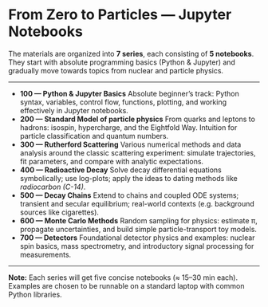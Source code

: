 # From Zero to Particles — Jupyter Notebooks

The materials are organized into **7 series**, each consisting of **5 notebooks**.  
They start with absolute programming basics (Python & Jupyter) and gradually move towards topics from nuclear and particle physics.  

---

- **100 — Python & Jupyter Basics**
  Absolute beginner’s track: Python syntax, variables, control flow, functions, plotting, and working effectively in Jupyter notebooks.
- **200 — Standard Model of particle physics**
  From quarks and leptons to hadrons: isospin, hypercharge, and the Eightfold Way. Intuition for particle classification and quantum numbers.
- **300 — Rutherford Scattering**
  Various numerical methods and data analysis around the classic scattering experiment: simulate trajectories, fit parameters, and compare with analytic expectations.
- **400 — Radioactive Decay**
  Solve decay differential equations symbolically; use log-plots; apply the ideas to dating methods like *radiocarbon (C-14)*.
- **500 — Decay Chains**
  Extend to chains and coupled ODE systems; transient and secular equilibrium; real-world contexts (e.g. background sources like cigarettes).
- **600 — Monte Carlo Methods**
  Random sampling for physics: estimate π, propagate uncertainties, and build simple particle-transport toy models.
- **700 — Detectors**
  Foundational detector physics and examples: nuclear spin basics, mass spectrometry, and introductory signal processing for measurements.

---

**Note:** Each series will get five concise notebooks (≈ 15–30 min each).  
Examples are chosen to be runnable on a standard laptop with common Python libraries.
